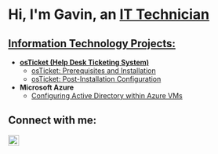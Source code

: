 <h1>Hi, I'm Gavin, an <a href="https://linkedin.com/in/gavin-mcalexander">IT Technician</h1>

<h2> Information Technology Projects:</h2>

- <b>osTicket (Help Desk Ticketing System)</b>
  - [osTicket: Prerequisites and Installation](https://github.com/gavininspace/osticket-prereqs)
  - [osTicket: Post-Installation Configuration](https://github.com/gavininspace/post-install-config)
- <b>Microsoft Azure</b>
  - [Configuring Active Directory within Azure VMs](https://github.com/gavininspace/ConfigActiveDirectory)

<h2>Connect with me:</h2>

[<img align="left" alt="Gavin | LinkedIn" width="22px" src="https://cdn.jsdelivr.net/npm/simple-icons@v3/icons/linkedin.svg" />][linkedin]

[linkedin]: https://linkedin.com/in/gavin-mcalexander
